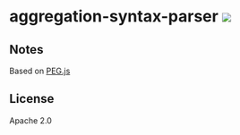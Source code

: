 # aggregation-syntax-parser [![][travis_img]][travis_url]

## Notes

Based on [PEG.js](https://pegjs.org)

## License

Apache 2.0

[travis_img]: https://travis-ci.com/mongodb-js/aggregation-syntax-parser.svg?token=ezEB2TnpPiu7XLo6ByZp&branch=master
[travis_url]: https://travis-ci.com/mongodb-js/aggregation-syntax-parser
